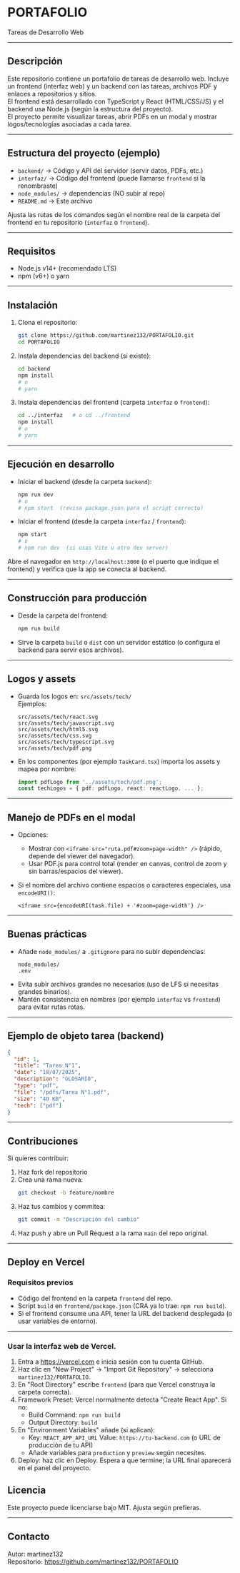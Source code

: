 # PORTAFOLIO

Tareas de Desarrollo Web

---

## Descripción

Este repositorio contiene un portafolio de tareas de desarrollo web. Incluye un frontend (interfaz web) y un backend con las tareas, archivos PDF y enlaces a repositorios y sitios.  
El frontend está desarrollado con TypeScript y React (HTML/CSS/JS) y el backend usa Node.js (según la estructura del proyecto).  
El proyecto permite visualizar tareas, abrir PDFs en un modal y mostrar logos/tecnologías asociadas a cada tarea.

---

## Estructura del proyecto (ejemplo)

- `backend/`    → Código y API del servidor (servir datos, PDFs, etc.)
- `interfaz/`   → Código del frontend (puede llamarse `frontend` si la renombraste)
- `node_modules/` → dependencias (NO subir al repo)
- `README.md`   → Este archivo

Ajusta las rutas de los comandos según el nombre real de la carpeta del frontend en tu repositorio (`interfaz` o `frontend`).

---

## Requisitos

- Node.js v14+ (recomendado LTS)
- npm (v6+) o yarn

---

## Instalación

1. Clona el repositorio:
   ```bash
   git clone https://github.com/martinez132/PORTAFOLIO.git
   cd PORTAFOLIO
   ```

2. Instala dependencias del backend (si existe):
   ```bash
   cd backend
   npm install
   # o
   # yarn
   ```

3. Instala dependencias del frontend (carpeta `interfaz` o `frontend`):
   ```bash
   cd ../interfaz   # o cd ../frontend
   npm install
   # o
   # yarn
   ```

---

## Ejecución en desarrollo

- Iniciar el backend (desde la carpeta `backend`):
  ```bash
  npm run dev
  # o
  # npm start  (revisa package.json para el script correcto)
  ```

- Iniciar el frontend (desde la carpeta `interfaz` / `frontend`):
  ```bash
  npm start
  # o
  # npm run dev  (si usas Vite u otro dev server)
  ```

Abre el navegador en `http://localhost:3000` (o el puerto que indique el frontend) y verifica que la app se conecta al backend.

---

## Construcción para producción

- Desde la carpeta del frontend:
  ```bash
  npm run build
  ```

- Sirve la carpeta `build` o `dist` con un servidor estático (o configura el backend para servir esos archivos).

---

## Logos y assets

- Guarda los logos en: `src/assets/tech/`  
  Ejemplos:
  ```
  src/assets/tech/react.svg
  src/assets/tech/javascript.svg
  src/assets/tech/html5.svg
  src/assets/tech/css.svg
  src/assets/tech/typescript.svg
  src/assets/tech/pdf.png
  ```

- En los componentes (por ejemplo `TaskCard.tsx`) importa los assets y mapea por nombre:
  ```ts
  import pdfLogo from '../assets/tech/pdf.png';
  const techLogos = { pdf: pdfLogo, react: reactLogo, ... };
  ```

---

## Manejo de PDFs en el modal

- Opciones:
  - Mostrar con `<iframe src="ruta.pdf#zoom=page-width" />` (rápido, depende del viewer del navegador).
  - Usar PDF.js para control total (render en canvas, control de zoom y sin barras/espacios del viewer).

- Si el nombre del archivo contiene espacios o caracteres especiales, usa `encodeURI()`:
  ```tsx
  <iframe src={encodeURI(task.file) + '#zoom=page-width'} />
  ```

---

## Buenas prácticas

- Añade `node_modules/` a `.gitignore` para no subir dependencias:
  ```
  node_modules/
  .env
  ```
- Evita subir archivos grandes no necesarios (uso de LFS si necesitas grandes binarios).
- Mantén consistencia en nombres (por ejemplo `interfaz` vs `frontend`) para evitar rutas rotas.

---

## Ejemplo de objeto tarea (backend)

```json
{
  "id": 1,
  "title": "Tarea N°1",
  "date": "18/07/2025",
  "description": "GLOSARIO",
  "type": "pdf",
  "file": "/pdfs/Tarea N°1.pdf",
  "size": "40 KB",
  "tech": ["pdf"]
}
```

---

## Contribuciones

Si quieres contribuir:

1. Haz fork del repositorio  
2. Crea una rama nueva:
   ```bash
   git checkout -b feature/nombre
   ```
3. Haz tus cambios y commitea:
   ```bash
   git commit -m "Descripción del cambio"
   ```
4. Haz push y abre un Pull Request a la rama `main` del repo original.

---
## Deploy en Vercel

### Requisitos previos
- Código del frontend en la carpeta `frontend` del repo.
- Script `build` en `frontend/package.json` (CRA ya lo trae: `npm run build`).
- Si el frontend consume una API, tener la URL del backend desplegada (o usar variables de entorno).

---

### Usar la interfaz web de Vercel.

1. Entra a https://vercel.com e inicia sesión con tu cuenta GitHub.
2. Haz clic en "New Project" → "Import Git Repository" → selecciona `martinez132/PORTAFOLIO`.
3. En "Root Directory" escribe `frontend` (para que Vercel construya la carpeta correcta).
4. Framework Preset: Vercel normalmente detecta "Create React App". Si no:
   - Build Command: `npm run build`
   - Output Directory: `build`
5. En "Environment Variables" añade (si aplican):
   - Key: `REACT_APP_API_URL`  Value: `https://tu-backend.com` (o URL de producción de tu API)
   - Añade variables para `production` y `preview` según necesites.
6. Deploy: haz clic en Deploy. Espera a que termine; la URL final aparecerá en el panel del proyecto.

## Licencia

Este proyecto puede licenciarse bajo MIT. Ajusta según prefieras.

---

## Contacto

Autor: martinez132  
Repositorio: https://github.com/martinez132/PORTAFOLIO
